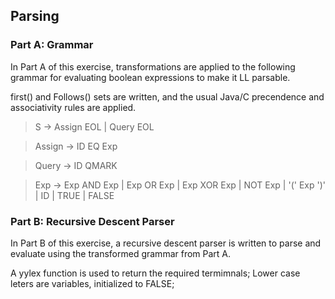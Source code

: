 ## Parsing

### Part A: Grammar


In Part A of this exercise, transformations are applied to the following grammar for evaluating boolean expressions to make it LL parsable.

first() and Follows() sets are written, and the usual Java/C precendence and associativity rules are applied.


>S      -> Assign EOL | Query EOL

>Assign -> ID EQ Exp

>Query  -> ID QMARK

>Exp    -> Exp AND Exp | Exp OR Exp | Exp XOR Exp | NOT Exp | '(' Exp ')' | ID | TRUE | FALSE


### Part B: Recursive Descent Parser


In Part B of this exercise, a recursive descent parser is written to parse and evaluate using the transformed grammar from Part A.


A yylex function is used to return the required termimnals; Lower case leters are variables, initialized to FALSE;
